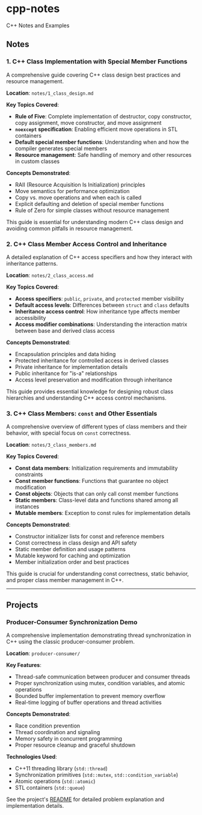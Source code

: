 # cpp-notes
C++ Notes and Examples

## Notes

### 1. C++ Class Implementation with Special Member Functions

A comprehensive guide covering C++ class design best practices and resource management.

**Location**: `notes/1_class_design.md`

**Key Topics Covered**:
- **Rule of Five**: Complete implementation of destructor, copy constructor, copy assignment, move constructor, and move assignment
- **`noexcept` specification**: Enabling efficient move operations in STL containers
- **Default special member functions**: Understanding when and how the compiler generates special members
- **Resource management**: Safe handling of memory and other resources in custom classes

**Concepts Demonstrated**:
- RAII (Resource Acquisition Is Initialization) principles
- Move semantics for performance optimization
- Copy vs. move operations and when each is called
- Explicit defaulting and deletion of special member functions
- Rule of Zero for simple classes without resource management

This guide is essential for understanding modern C++ class design and avoiding common pitfalls in resource management.

### 2. C++ Class Member Access Control and Inheritance

A detailed explanation of C++ access specifiers and how they interact with inheritance patterns.

**Location**: `notes/2_class_access.md`

**Key Topics Covered**:
- **Access specifiers**: `public`, `private`, and `protected` member visibility
- **Default access levels**: Differences between `struct` and `class` defaults
- **Inheritance access control**: How inheritance type affects member accessibility
- **Access modifier combinations**: Understanding the interaction matrix between base and derived class access

**Concepts Demonstrated**:
- Encapsulation principles and data hiding
- Protected inheritance for controlled access in derived classes
- Private inheritance for implementation details
- Public inheritance for "is-a" relationships
- Access level preservation and modification through inheritance

This guide provides essential knowledge for designing robust class hierarchies and understanding C++ access control mechanisms.

### 3. C++ Class Members: `const` and Other Essentials

A comprehensive overview of different types of class members and their behavior, with special focus on `const` correctness.

**Location**: `notes/3_class_members.md`

**Key Topics Covered**:
- **Const data members**: Initialization requirements and immutability constraints
- **Const member functions**: Functions that guarantee no object modification
- **Const objects**: Objects that can only call const member functions
- **Static members**: Class-level data and functions shared among all instances
- **Mutable members**: Exception to const rules for implementation details

**Concepts Demonstrated**:
- Constructor initializer lists for const and reference members
- Const correctness in class design and API safety
- Static member definition and usage patterns
- Mutable keyword for caching and optimization
- Member initialization order and best practices

This guide is crucial for understanding const correctness, static behavior, and proper class member management in C++.

---

## Projects

### Producer-Consumer Synchronization Demo

A comprehensive implementation demonstrating thread synchronization in C++ using the classic producer-consumer problem.

**Location**: `producer-consumer/`

**Key Features**:
- Thread-safe communication between producer and consumer threads
- Proper synchronization using mutex, condition variables, and atomic operations
- Bounded buffer implementation to prevent memory overflow
- Real-time logging of buffer operations and thread activities

**Concepts Demonstrated**:
- Race condition prevention
- Thread coordination and signaling
- Memory safety in concurrent programming
- Proper resource cleanup and graceful shutdown

**Technologies Used**:
- C++11 threading library (`std::thread`)
- Synchronization primitives (`std::mutex`, `std::condition_variable`)
- Atomic operations (`std::atomic`)
- STL containers (`std::queue`)

See the project's [README](producer-consumer/README.md) for detailed problem explanation and implementation details.
